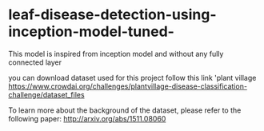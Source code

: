 # leaf-disease-detection-using-inception-model-tuned-
This model is inspired from inception model and without any fully connected layer

you can download dataset used for this project follow this link 'plant village https://www.crowdai.org/challenges/plantvillage-disease-classification-challenge/dataset_files

To learn more about the background of the dataset, please refer to the following paper: http://arxiv.org/abs/1511.08060
